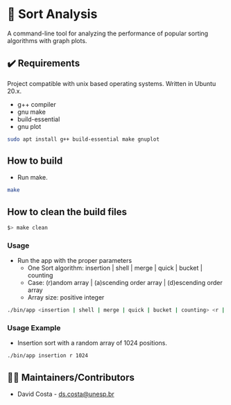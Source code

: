 # 🔢 Sort Analysis

A command-line tool for analyzing the performance of popular sorting algorithms with graph plots.
<!-- 
![Preview](public/img/screenshot.png) -->

## ✔️ Requirements

Project compatible with unix based operating systems. Written in Ubuntu 20.x.

* g++ compiler
* gnu make
* build-essential
* gnu plot

```bash
sudo apt install g++ build-essential make gnuplot
```
## How to build

- Run make.
```bash
make
```

## How to clean the build files
```bash
$> make clean
```

### Usage 

- Run the app with the proper parameters
    - One Sort algorithm: insertion | shell | merge | quick | bucket | counting
    - Case: (r)andom array | (a)scending order array | (d)escending order array
    - Array size: positive integer
```bash
./bin/app <insertion | shell | merge | quick | bucket | counting> <r | a | d> <array_size>
```

### Usage Example

* Insertion sort with a random array of 1024 positions.
```bash
./bin/app insertion r 1024
```

<!-- 
## ✔️ Configuration

* Change the ... file to ... bla bla bla.

## ✔️ Troubleshooting

 * If ..., check the following:
  - Change A
  - Change B

## 🤔 FAQ

Q: Question.

A: Answer. -->

## 👨‍💻 Maintainers/Contributors

* David Costa - [ds.costa@unesp.br](mailto:ds.costa@unesp.br)
<!-- 
## 📝 License

This project is licensed under the MIT GENERAL PUBLIC LICENSE - see the [LICENSE](LICENSE) file for more details.

**Open Source Software** Hell Yeah!!! ヽ(・∀・)ﾉ -->
